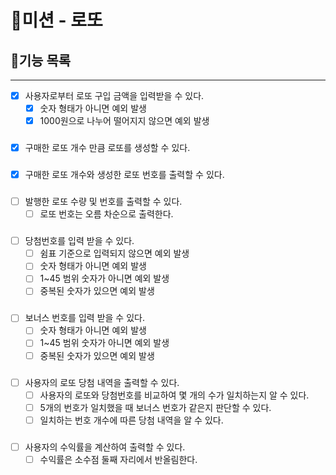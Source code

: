 # 💎미션 - 로또

## 📃기능 목록

----------------------------------------

- [x] 사용자로부터 로또 구입 금액을 입력받을 수 있다.
  - [x] 숫자 형태가 아니면 예외 발생 
  - [x] 1000원으로 나누어 떨어지지 않으면 예외 발생
###
- [x] 구매한 로또 개수 만큼 로또를 생성할 수 있다.
###
- [x] 구매한 로또 개수와 생성한 로또 번호를 출력할 수 있다.
###
- [ ] 발행한 로또 수량 및 번호를 출력할 수 있다.
  - [ ] 로또 번호는 오름 차순으로 출력한다.
###
- [ ] 당첨번호를 입력 받을 수 있다.
  - [ ] 쉼표 기준으로 입력되지 않으면 예외 발생
  - [ ] 숫자 형태가 아니면 예외 발생
  - [ ] 1~45 범위 숫자가 아니면 예외 발생
  - [ ] 중복된 숫자가 있으면 예외 발생
###
- [ ] 보너스 번호를 입력 받을 수 있다.
  - [ ] 숫자 형태가 아니면 예외 발생
  - [ ] 1~45 범위 숫자가 아니면 예외 발생
  - [ ] 중복된 숫자가 있으면 예외 발생
###
- [ ] 사용자의 로또 당첨 내역을 출력할 수 있다.
  - [ ] 사용자의 로또와 당첨번호를 비교하여 몇 개의 수가 일치하는지 알 수 있다.
  - [ ] 5개의 번호가 일치했을 때 보너스 번호가 같은지 판단할 수 있다.
  - [ ] 일치하는 번호 개수에 따른 당첨 내역을 알 수 있다.
###
- [ ] 사용자의 수익률을 계산하여 출력할 수 있다.
  - [ ] 수익률은 소수점 둘째 자리에서 반올림한다.
